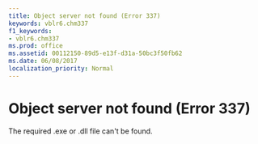 ```yaml
---
title: Object server not found (Error 337)
keywords: vblr6.chm337
f1_keywords:
- vblr6.chm337
ms.prod: office
ms.assetid: 00112150-89d5-e13f-d31a-50bc3f50fb62
ms.date: 06/08/2017
localization_priority: Normal
---
```



# Object server not found (Error 337)

The required .exe or .dll file can't be found.


